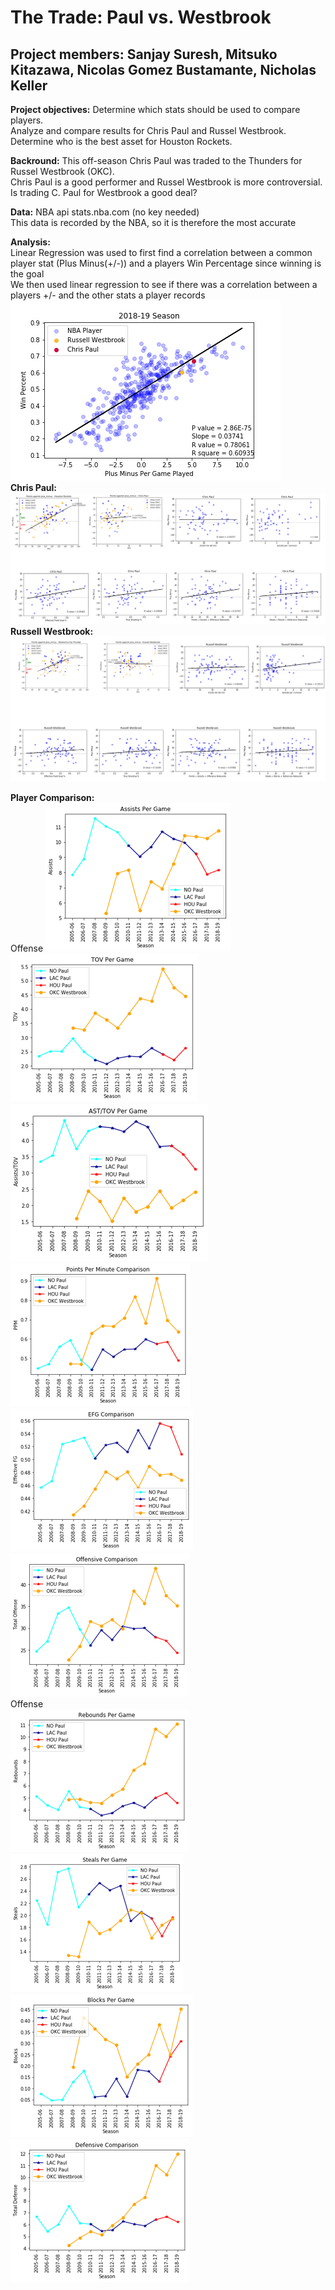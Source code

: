# The Trade: Paul vs. Westbrook
## Project members: Sanjay Suresh, Mitsuko Kitazawa, Nicolas Gomez Bustamante, Nicholas Keller


**Project objectives:**
        Determine which stats should be used to compare players.  
        Analyze and compare results for Chris Paul and Russel Westbrook.  
        Determine who is the best asset for Houston Rockets. 

**Backround:**
       This off-season Chris Paul was traded to the Thunders for Russel Westbrook (OKC).  
       Chris Paul is a good performer and Russel Westbrook is more controversial.  
       Is trading C. Paul for Westbrook a good deal? 
       
**Data:** 
      NBA api stats.nba.com (no key needed)  
      This data is recorded by the NBA, so it is therefore the most accurate

**Analysis:**  
Linear Regression was used to first find a correlation between a common player stat (Plus Minus(+/-))  and a players Win Percentage since winning is the goal  
We then used linear regression to see if there was a correlation between a players +/- and the other stats a player records  
![PlusMinusvsWin](Images/PlusMinusvsWin.png)  
**Chris Paul:**  
![Chris Paul](Images/ChrisPaulMerge.png)  
**Russell Westbrook:**   
![Russell Westbrook](Images/RussellWestbrookMerge.png)  

**Player Comparison:**  
Offense
![Assits Per Game](Images/PlayerAstPerGame.png)
![Turnovers Per Game](Images/TOVPerGame.png)  
![AstPerTurnover](Images/AstPerTurnover.png)
![Points Per Minute](Images/PointsPerMinute.png)  
![EFG](Images/EFG.png)  
![offense](Images/offense.png)  
Offense  
![Rebounds](Images/Rebounds.png)
![Steals](Images/Steals.png)
![Blocks](Images/Blocks.png)
![Defense](Images/defense.png)




